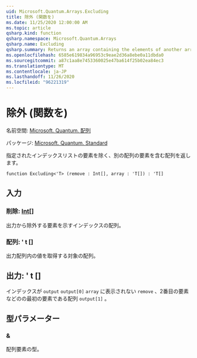 ```yaml
---
uid: Microsoft.Quantum.Arrays.Excluding
title: 除外 (関数を)
ms.date: 11/25/2020 12:00:00 AM
ms.topic: article
qsharp.kind: function
qsharp.namespace: Microsoft.Quantum.Arrays
qsharp.name: Excluding
qsharp.summary: Returns an array containing the elements of another array, excluding elements at a given list of indices.
ms.openlocfilehash: 6585e619834a96953c9eae2d36a8ebe0a11dbda0
ms.sourcegitcommit: a87c1aa8e7453360025e47ba614f25b02ea84ec3
ms.translationtype: MT
ms.contentlocale: ja-JP
ms.lasthandoff: 11/26/2020
ms.locfileid: "96221319"
---
```

# <a name="excluding-function"></a>除外 (関数を)

名前空間: [Microsoft. Quantum. 配列](xref:Microsoft.Quantum.Arrays)

パッケージ: [Microsoft. Quantum. Standard](https://nuget.org/packages/Microsoft.Quantum.Standard)


指定されたインデックスリストの要素を除く、別の配列の要素を含む配列を返します。

```qsharp
function Excluding<'T> (remove : Int[], array : 'T[]) : 'T[]
```


## <a name="input"></a>入力

### <a name="remove--int"></a>削除: [Int](xref:microsoft.quantum.lang-ref.int)[]

出力から除外する要素を示すインデックスの配列。


### <a name="array--t"></a>配列: ' t []

出力配列内の値を取得する対象の配列。



## <a name="output--t"></a>出力: ' t []

インデックスが `output` `output[0]` `array` に表示されない `remove` 、2番目の要素などのの最初の要素である配列 `output[1]` 。

## <a name="type-parameters"></a>型パラメーター

### <a name="t"></a>&

配列要素の型。
